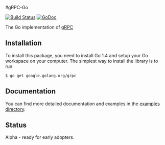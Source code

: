 #gRPC-Go

[![Build Status](https://travis-ci.org/grpc/grpc-go.svg)](https://travis-ci.org/grpc/grpc-go) [![GoDoc](https://godoc.org/google.golang.org/grpc?status.svg)](https://godoc.org/google.golang.org/grpc)

The Go implementation of [gRPC](https://github.com/grpc/grpc)

Installation
------------

To install this package, you need to install Go 1.4 and setup your Go workspace on your computer. The simplest way to install the library is to run:

```
$ go get google.golang.org/grpc
```

Documentation
-------------
You can find more detailed documentation and examples in the [examples directory](examples/).

Status
------
Alpha - ready for early adopters.

